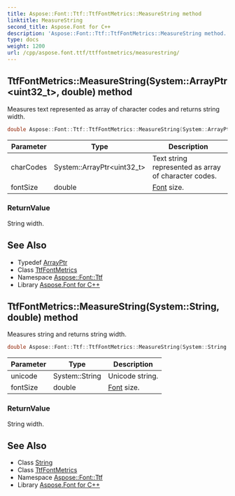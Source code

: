 ```yaml
---
title: Aspose::Font::Ttf::TtfFontMetrics::MeasureString method
linktitle: MeasureString
second_title: Aspose.Font for C++
description: 'Aspose::Font::Ttf::TtfFontMetrics::MeasureString method. Measures text represented as array of character codes and returns string width in C++.'
type: docs
weight: 1200
url: /cpp/aspose.font.ttf/ttffontmetrics/measurestring/
---
```

## TtfFontMetrics::MeasureString(System::ArrayPtr\<uint32_t\>, double) method


Measures text represented as array of character codes and returns string width.

```cpp
double Aspose::Font::Ttf::TtfFontMetrics::MeasureString(System::ArrayPtr<uint32_t> charCodes, double fontSize)
```


| Parameter | Type | Description |
| --- | --- | --- |
| charCodes | System::ArrayPtr\<uint32_t\> | Text string represented as array of character codes. |
| fontSize | double | [Font](../../../aspose.font/font/) size. |

### ReturnValue

String width.

## See Also

* Typedef [ArrayPtr](../../../system/arrayptr/)
* Class [TtfFontMetrics](../)
* Namespace [Aspose::Font::Ttf](../../)
* Library [Aspose.Font for C++](../../../)
## TtfFontMetrics::MeasureString(System::String, double) method


Measures string and returns string width.

```cpp
double Aspose::Font::Ttf::TtfFontMetrics::MeasureString(System::String unicode, double fontSize) override
```


| Parameter | Type | Description |
| --- | --- | --- |
| unicode | System::String | Unicode string. |
| fontSize | double | [Font](../../../aspose.font/font/) size. |

### ReturnValue

String width.

## See Also

* Class [String](../../../system/string/)
* Class [TtfFontMetrics](../)
* Namespace [Aspose::Font::Ttf](../../)
* Library [Aspose.Font for C++](../../../)
